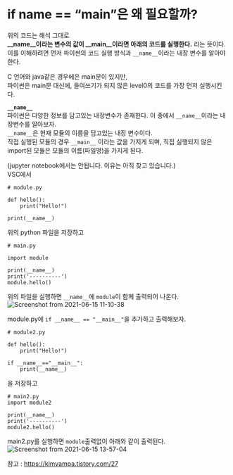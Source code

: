 # if __name__ == “__main__”은 왜 필요할까?

위의 코드는 해석 그대로  
**__name__이라는 변수의 값이 __main__이라면 아래의 코드를 실행한다.** 라는 뜻이다.  
이를 이해하려면 먼저 파이썬의 코드 실행 방식과 `__name__`이라는 내장 변수를 알아야 한다.

C 언어와 java같은 경우에은 main문이 있지만,  
파이썬은 main문 대신에, 들여쓰기가 되지 않은 level0의 코드를 가장 먼저 실행시킨다.

**`__name__`**  
파이썬은 다양한 정보를 담고있는 내장변수가 존재한다. 이 중에서 `__name__`이라는 내장변수를 알아보자.   
`__name__`은 현재 모듈의 이름을 담고있는 내장 변수이다.  
직접 실행된 모듈의 경우 `__main__` 이라는 값을 가지게 되며, 직접 실행되지 않은 import된 모듈은 모듈의 이름(파일명)을 가지게 된다. 

(jupyter notebook에서는 안됩니다. 이유는 아직 찾고 있습니다.)  
VSC에서 
```
# module.py

def hello():
    print("Hello!")

print(__name__)
```
위의 python 파일을 저장하고

```
# main.py

import module

print(__name__)
print('----------')
module.hello()
```
위의 파일을 실행하면 `__name__`에 `module`이 함께 출력되어 나온다.   
![Screenshot from 2021-06-15 11-10-38](https://user-images.githubusercontent.com/74230043/121982803-323f5a80-cdcb-11eb-8ebb-84d5d3beedbe.png)  


module.py에 `if __name__ == "__main__"`을 추가하고 출력해보자.
```
# module2.py

def hello():
    print("Hello!")

if __name__=="__main__":
    print(__name__)
```
을 저장하고  

```
# main2.py
import module2

print(__name__)
print('----------')
module2.hello()
```
main2.py를 실행하면 `module`출력없이 아래와 같이 출력된다.  
![Screenshot from 2021-06-15 13-57-04](https://user-images.githubusercontent.com/74230043/121995295-abe24300-cde1-11eb-8ae9-024bf376c58c.png)  


참고 :  https://kimvampa.tistory.com/27